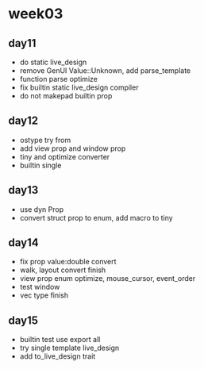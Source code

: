 # week03

## day11

- do static live_design
- remove GenUI Value::Unknown, add parse_template
- function parse optimize
- fix builtin static live_design compiler
- do not makepad builtin prop

## day12

- ostype try from
- add view prop and window prop
- tiny and optimize converter
- builtin single

## day13

- use dyn Prop<T>
- convert struct prop to enum, add macro to tiny

## day14

- fix prop value:double convert
- walk, layout convert finish
- view prop enum optimize, mouse_cursor, event_order
- test window
- vec type finish

## day15

- builtin test use export all
- try single template live_design
- add to_live_design trait